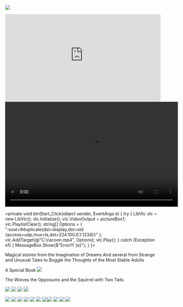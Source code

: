 

![](images/sometrainTT.png)

<div id="Container" 
	style="padding-bottom:56.25%; position:relative;
	display:block; width: 100%">
	<iframe width="100%" height="100%" 
		allowfullscreen webkitallowfullscreen
		src="http://www.kidsbooksandfun.com/embed/C:\Users\lfern\Videos\racoon.flv" 
		frameborder="0"
		style="position:absolute; top:0; left: 0">
	</iframe>
</div>

<video width="560" height="340" preload controls>
<source src="https://www.kidsbooksandfun.com/C:\Users\lfern\Videos\racoon.mp4" />
<embed type="application/x-vlc-plugin" pluginspage="http://www.videolan.org" target="C:\Users\lfern\Videos\racoon.mp4" />
</video>

<private void btnStart_Click(object sender, EventArgs e)
      {
          try
          {
              LibVlc vlc = new LibVlc();
              vlc.Initialize();
              vlc.VideoOutput = pictureBox1;
              vlc.PlaylistClear();
              string[] Options = { ":sout=#duplicate{dst=display,dst=std {access=udp,mux=ts,dst=224.100.0.1:1234}}" };
              vlc.AddTarget(@"C:\racoon.mp4", Options);
              vlc.Play();
          }
          catch (Exception e1)
          {
              MessageBox.Show($"Error!!! {e}");
          }
      }>
      
Magical stories from the Imagination of Dreams
And several from Strange and Unusual Tales to Boggle the Thoughts of the Most Stable Adults

A Special Book
![](images/wolves.png)

The Wolves the Opposums and the Squirrel with Two Tails

![](images/RingofSkeletons.jpg) ![](images/curse.jpg) ![](images/Bridge1.jpg) ![](images/godivawhata.jpg)

![](images/lady.jpg) ![](images/searchblackrose.jpg) ![](images/wizard.jpg) ![](images/tomturkey.jpg) 
![](images/unicorns.jpg)  ![](images/treasure.jpg) ![](images/summer.jpg)![](images/blackcats.jpg)
![](images/skeleton.png) ![](images/shipBirds.png) ![](images/cattmouseM.png)
